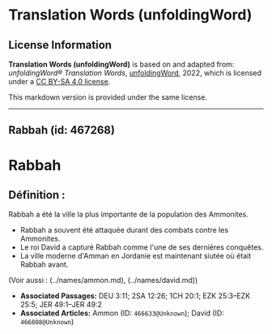 # Translation Words (unfoldingWord)

## License Information

**Translation Words (unfoldingWord)** is based on and adapted from: _unfoldingWord® Translation Words_, [unfoldingWord](https://unfoldingword.org/utw), 2022, which is licensed under a [CC BY-SA 4.0 license](https://creativecommons.org/licenses/by-sa/4.0/legalcode.en).

This markdown version is provided under the same license.



--------------------------------

## Rabbah (id: 467268)

Rabbah
======

Définition :
------------

Rabbah a été la ville la plus importante de la population des Ammonites.

* Rabbah a souvent été attaquée durant des combats contre les Ammonites.
* Le roi David a capturé Rabbah comme l'une de ses dernières conquêtes.
* La ville moderne d'Amman en Jordanie est maintenant siutée où était Rabbah avant.

(Voir aussi : (../names/ammon.md), (../names/david.md))

* **Associated Passages:** DEU 3:11; 2SA 12:26; 1CH 20:1; EZK 25:3–EZK 25:5; JER 49:1–JER 49:2
* **Associated Articles:** Ammon  (ID: `466633@Unknown`); David (ID: `466808@Unknown`)

